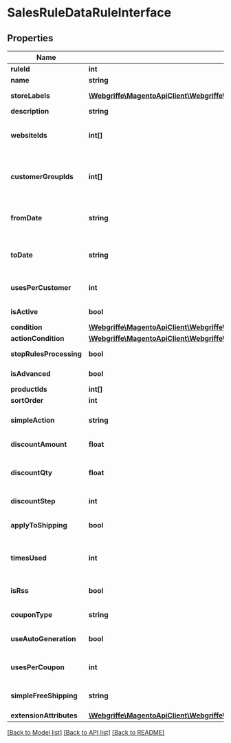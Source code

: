 # SalesRuleDataRuleInterface

## Properties
Name | Type | Description | Notes
------------ | ------------- | ------------- | -------------
**ruleId** | **int** | Rule id | [optional] 
**name** | **string** | Rule name | [optional] 
**storeLabels** | [**\Webgriffe\MagentoApiClient\Webgriffe\MagentoApiClient\Model\SalesRuleDataRuleLabelInterface[]**](SalesRuleDataRuleLabelInterface.md) | Display label | [optional] 
**description** | **string** | Description | [optional] 
**websiteIds** | **int[]** | A list of websites the rule applies to | 
**customerGroupIds** | **int[]** | Ids of customer groups that the rule applies to | 
**fromDate** | **string** | The start date when the coupon is active | [optional] 
**toDate** | **string** | The end date when the coupon is active | [optional] 
**usesPerCustomer** | **int** | Number of uses per customer | 
**isActive** | **bool** | The coupon is active | 
**condition** | [**\Webgriffe\MagentoApiClient\Webgriffe\MagentoApiClient\Model\SalesRuleDataConditionInterface**](SalesRuleDataConditionInterface.md) |  | [optional] 
**actionCondition** | [**\Webgriffe\MagentoApiClient\Webgriffe\MagentoApiClient\Model\SalesRuleDataConditionInterface**](SalesRuleDataConditionInterface.md) |  | [optional] 
**stopRulesProcessing** | **bool** | To stop rule processing | 
**isAdvanced** | **bool** | Is this field needed | 
**productIds** | **int[]** | Product ids | [optional] 
**sortOrder** | **int** | Sort order | 
**simpleAction** | **string** | Simple action of the rule | [optional] 
**discountAmount** | **float** | Discount amount | 
**discountQty** | **float** | Maximum qty discount is applied | [optional] 
**discountStep** | **int** | Discount step | 
**applyToShipping** | **bool** | The rule applies to shipping | 
**timesUsed** | **int** | How many times the rule has been used | 
**isRss** | **bool** | Whether the rule is in RSS | 
**couponType** | **string** | Coupon type | 
**useAutoGeneration** | **bool** | To auto generate coupon | 
**usesPerCoupon** | **int** | Limit of uses per coupon | 
**simpleFreeShipping** | **string** | To grant free shipping | [optional] 
**extensionAttributes** | [**\Webgriffe\MagentoApiClient\Webgriffe\MagentoApiClient\Model\SalesRuleDataRuleExtensionInterface**](SalesRuleDataRuleExtensionInterface.md) |  | [optional] 

[[Back to Model list]](../README.md#documentation-for-models) [[Back to API list]](../README.md#documentation-for-api-endpoints) [[Back to README]](../README.md)


